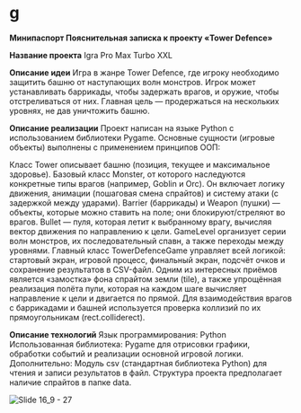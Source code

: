 # g
**Минипаспорт Пояснительная записка к проекту «Tower Defence»**

**Название проекта**
Igra Pro Max Turbo XXL

**Описание идеи**
Игра в жанре Tower Defence, где игроку необходимо защитить башню от наступающих волн монстров. Игрок может устанавливать баррикады, чтобы задержать врагов, и оружие, чтобы отстреливаться от них. Главная цель — продержаться на нескольких уровнях, не дав уничтожить башню.

**Описание реализации**
Проект написан на языке Python с использованием библиотеки Pygame. Основные сущности (игровые объекты) выполнены c применением принципов ООП:

Класс Tower описывает башню (позиция, текущее и максимальное здоровье).
Базовый класс Monster, от которого наследуются конкретные типы врагов (например, Goblin и Orc). Он включает логику движения, анимации (пошаговая смена спрайтов) и систему атаки (с задержкой между ударами).
Barrier (баррикады) и Weapon (пушки) — объекты, которые можно ставить на поле; они блокируют/стреляют во врагов.
Bullet — пуля, которая летит к выбранному врагу, вычисляя вектор движения по направлению к цели.
GameLevel организует серии волн монстров, их последовательный спавн, а также переходы между уровнями.
Главный класс TowerDefenceGame управляет всей логикой: стартовый экран, игровой процесс, финальный экран, подсчёт очков и сохранение результатов в CSV-файл.
Одним из интересных приёмов является «замостка» фона спрайтом земли (tile), а также упрощённая реализация полёта пули, которая на каждом шаге вычисляет направление к цели и двигается по прямой. Для взаимодействия врагов с баррикадами и башней используется проверка коллизий по их прямоугольникам (rect.colliderect).

**Описание технологий**
Язык программирования: Python
Использованная библиотека:
Pygame для отрисовки графики, обработки событий и реализации основной игровой логики.
Дополнительно:
Модуль csv (стандартная библиотека Python) для чтения и записи результатов в файл.
Структура проекта предполагает наличие спрайтов в папке data.

![Slide 16_9 - 27](https://github.com/user-attachments/assets/64933ef6-c7fc-4b98-9fb6-e5342cbc5489)
